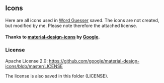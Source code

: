 ## Icons

Here are all icons used in [Word Guesser](https://github.com/GregorGott/Word-Guesser) saved.
The icons are not created, but modified by me. Please note therefore the attached license.

#### Thanks to [material-design-icons](https://github.com/google/material-design-icons) by [Google](https://github.com/google).

### License

Apache License 2.0: https://github.com/google/material-design-icons/blob/master/LICENSE

The license is also saved in this folder (LICENSE).